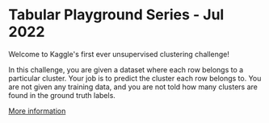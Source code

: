 # Tabular Playground Series - Jul 2022

Welcome to Kaggle's first ever unsupervised clustering challenge!

In this challenge, you are given a dataset where each row belongs to a particular cluster. Your job is to predict the cluster each row belongs to. You are not given any training data, and you are not told how many clusters are found in the ground truth labels.

<a href="https://www.kaggle.com/competitions/tabular-playground-series-jul-2022">More information</a>
